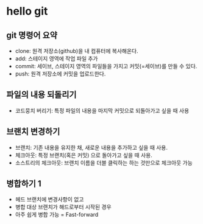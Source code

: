 # hello git

## git 명령어 요약

- clone: 원격 저장소(github)을 내 컴퓨터에 복사해온다.
- add: 스테이지 영역에 작업 파일 추가
- commit: 세이브, 스테이지 영역의 파일들을 가지고 커밋(=세이브)를 만들 수 있다.
- push: 원격 저장소에 커밋을 업로드한다.



## 파일의 내용 되돌리기

- 코드뭉치 버리기: 특정 파일의 내용을 마지막 커밋으로 되돌아가고 싶을 때 사용

## 브랜치 변경하기

- 브랜치: 기존 내용을 유지한 채, 새로운 내용을 추가하고 싶을 때 사용.
- 체크아웃: 특정 브랜치(혹은 커밋) 으로 돌아가고 싶을 때 사용.
- 소스트리의 체크아웃: 브랜치 이름을 더블 클릭하는 하는 것만으로 체크아웃 가능


## 병합하기 1

- 헤드 브랜치에 변경사항이 없고
- 병합 대상 브랜치가 해드로부터 시작된 경우
- 아주 쉽게 병합 가능 = Fast-forward

